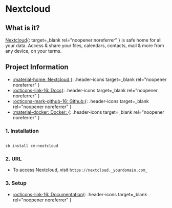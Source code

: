 # Nextcloud

## What is it?

[Nextcloud](https://nextcloud.com/){: target=_blank rel="noopener noreferrer" } is safe home for all your data. Access & share your files, calendars, contacts, mail & more from any device, on your terms.

## Project Information

- [:material-home: Nextcloud ](https://nextcloud.com/){: .header-icons target=_blank rel="noopener noreferrer" }
- [:octicons-link-16: Docs](https://docs.nextcloud.com/server/latest/admin_manual/contents.html){: .header-icons target=_blank rel="noopener noreferrer" }
- [:octicons-mark-github-16: Github:](https://github.com/nextcloud/docker){: .header-icons target=_blank rel="noopener noreferrer" }
- [:material-docker: Docker: ](https://hub.docker.com/_/nextcloud){: .header-icons target=_blank rel="noopener noreferrer" }

### 1. Installation

``` shell

sb install cm-nextcloud

```

### 2. URL

- To access Nextcloud, visit `https://nextcloud._yourdomain.com_`

### 3. Setup

- [:octicons-link-16: Documentation](https://docs.nextcloud.com/server/latest/admin_manual/contents.html){: .header-icons target=_blank rel="noopener noreferrer" }
